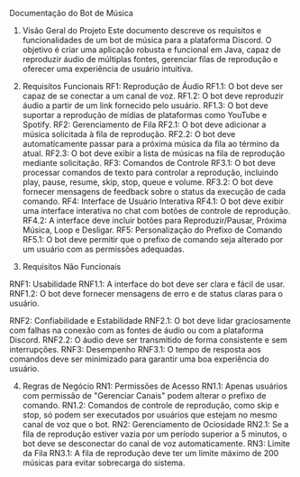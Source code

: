 Documentação do Bot de Música

1. Visão Geral do Projeto
Este documento descreve os requisitos e funcionalidades de um bot de música para a plataforma Discord. O objetivo é criar uma aplicação robusta e funcional em Java, capaz de reproduzir áudio de múltiplas fontes, gerenciar filas de reprodução e oferecer uma experiência de usuário intuitiva.

2. Requisitos Funcionais
  RF1: Reprodução de Áudio
    RF1.1: O bot deve ser capaz de se conectar a um canal de voz.
    RF1.2: O bot deve reproduzir áudio a partir de um link fornecido pelo usuário.
    RF1.3: O bot deve suportar a reprodução de mídias de plataformas como YouTube e Spotify.
  RF2: Gerenciamento de Fila
    RF2.1: O bot deve adicionar a música solicitada à fila de reprodução.
    RF2.2: O bot deve automaticamente passar para a próxima música da fila ao término da atual.
    RF2.3: O bot deve exibir a lista de músicas na fila de reprodução mediante solicitação.
  RF3: Comandos de Controle
    RF3.1: O bot deve processar comandos de texto para controlar a reprodução, incluindo play, pause, resume, skip, stop, queue e volume.
    RF3.2: O bot deve fornecer mensagens de feedback sobre o status da execução de cada comando.
   RF4: Interface de Usuário Interativa
    RF4.1: O bot deve exibir uma interface interativa no chat com botões de controle de reprodução.
    RF4.2: A interface deve incluir botões para Reproduzir/Pausar, Próxima Música, Loop e Desligar.
  RF5: Personalização do Prefixo de Comando
    RF5.1: O bot deve permitir que o prefixo de comando seja alterado por um usuário com as permissões adequadas.

3. Requisitos Não Funcionais

  RNF1: Usabilidade
    RNF1.1: A interface do bot deve ser clara e fácil de usar.
    RNF1.2: O bot deve fornecer mensagens de erro e de status claras para o usuário.

RNF2: Confiabilidade e Estabilidade
    RNF2.1: O bot deve lidar graciosamente com falhas na conexão com as fontes de áudio ou com a plataforma Discord.
    RNF2.2: O áudio deve ser transmitido de forma consistente e sem interrupções.
RNF3: Desempenho
    RNF3.1: O tempo de resposta aos comandos deve ser minimizado para garantir uma boa experiência do usuário.

4. Regras de Negócio
  RN1: Permissões de Acesso
    RN1.1: Apenas usuários com permissão de "Gerenciar Canais" podem alterar o prefixo de comando.
    RN1.2: Comandos de controle de reprodução, como skip e stop, só podem ser executados por usuários que estejam no mesmo canal de voz que o bot.
  RN2: Gerenciamento de Ociosidade
    RN2.1: Se a fila de reprodução estiver vazia por um período superior a 5 minutos, o bot deve se desconectar do canal de voz automaticamente.
  RN3: Limite da Fila
    RN3.1: A fila de reprodução deve ter um limite máximo de 200 músicas para evitar sobrecarga do sistema.

   
